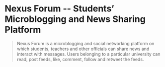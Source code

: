 # Nexus Forum  -- Students’ Microblogging and News Sharing Platform

> Nexus Forum is a microblogging and social networking platform on which students, teachers and other
> officials can share news and interact with messages. Users belonging to a particular university can
> read, post feeds, like, comment, follow and retweet the feeds.
